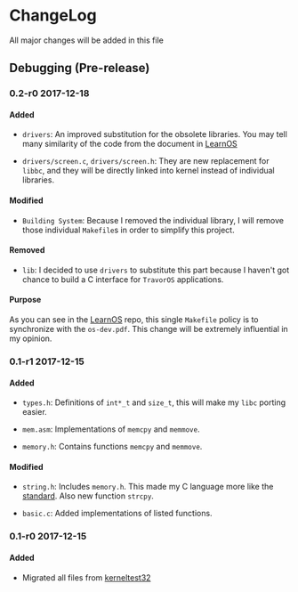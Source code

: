 # ChangeLog

All major changes will be added in this file

## Debugging (Pre-release)

### 0.2-r0 2017-12-18

#### Added

- `drivers`: An improved substitution for the obsolete libraries. You may tell many similarity of the code from the document in [LearnOS][1]

- `drivers/screen.c`, `drivers/screen.h`: They are new replacement for `libbc`, and they will be directly linked into kernel instead of individual libraries.

#### Modified

- `Building System`: Because I removed the individual library, I will remove those individual `Makefile`s in order to simplify this project.

#### Removed

- `lib`: I decided to use `drivers` to substitute this part because I haven't got chance to build a C interface for `TravorOS` applications.

#### Purpose

As you can see in the [LearnOS][1] repo, this single `Makefile` policy is to synchronize with the `os-dev.pdf`. This change will be extremely influential in my opinion.

[1]: https://github.com/TravorLZH/LearnOS

### 0.1-r1 2017-12-15

#### Added

- `types.h`: Definitions of `int*_t` and `size_t`, this will make my `libc` porting easier.

- `mem.asm`: Implementations of `memcpy` and `memmove`.

- `memory.h`: Contains functions `memcpy` and `memmove`.

#### Modified

- `string.h`: Includes `memory.h`. This made my C language more like the [standard](https://en.wikipedia.org/wiki/ANSI_C "ANSI C"). Also new function `strcpy`.

- `basic.c`: Added implementations of listed functions.

### 0.1-r0 2017-12-15

#### Added

- Migrated all files from [kerneltest32](https://github.com/TravorLZH/OSLEARN/tree/master/kerneltest32)
